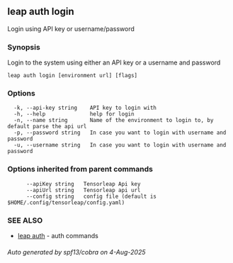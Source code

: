 ## leap auth login

Login using API key or username/password

### Synopsis

Login to the system using either an API key or a username and password

```
leap auth login [environment url] [flags]
```

### Options

```
  -k, --api-key string    API key to login with
  -h, --help              help for login
  -n, --name string       Name of the environment to login to, by default parse the api url
  -p, --password string   In case you want to login with username and password
  -u, --username string   In case you want to login with username and password
```

### Options inherited from parent commands

```
      --apiKey string   Tensorleap Api key
      --apiUrl string   Tensorleap api url
      --config string   config file (default is $HOME/.config/tensorleap/config.yaml)
```

### SEE ALSO

* [leap auth](leap_auth.md)	 - auth commands

###### Auto generated by spf13/cobra on 4-Aug-2025
